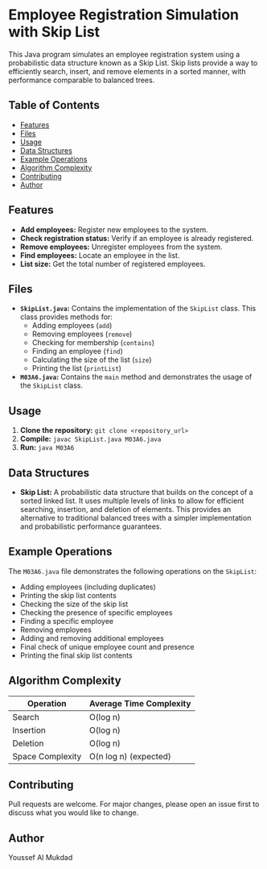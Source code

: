 # Employee Registration Simulation with Skip List

This Java program simulates an employee registration system using a probabilistic data structure known as a Skip List. Skip lists provide a way to efficiently search, insert, and remove elements in a sorted manner, with performance comparable to balanced trees.

## Table of Contents

- [Features](#features)
- [Files](#files)
- [Usage](#usage)
- [Data Structures](#data-structures)
- [Example Operations](#example-operations)
- [Algorithm Complexity](#algorithm-complexity) 
- [Contributing](#contributing)
- [Author](#author)

## Features

- **Add employees:** Register new employees to the system.
- **Check registration status:** Verify if an employee is already registered.
- **Remove employees:** Unregister employees from the system.
- **Find employees:** Locate an employee in the list.
- **List size:** Get the total number of registered employees.

## Files

- **`SkipList.java`:** Contains the implementation of the `SkipList` class. This class provides methods for:
    - Adding employees (`add`)
    - Removing employees (`remove`)
    - Checking for membership (`contains`)
    - Finding an employee (`find`)
    - Calculating the size of the list (`size`)
    - Printing the list (`printList`)
- **`M03A6.java`:** Contains the `main` method and demonstrates the usage of the `SkipList` class.

## Usage

1. **Clone the repository:** `git clone <repository_url>`
2. **Compile:** `javac SkipList.java M03A6.java`
3. **Run:** `java M03A6`

## Data Structures

- **Skip List:** A probabilistic data structure that builds on the concept of a sorted linked list. It uses multiple levels of links to allow for efficient searching, insertion, and deletion of elements.  This provides an alternative to traditional balanced trees with a simpler implementation and probabilistic performance guarantees.

## Example Operations

The `M03A6.java` file demonstrates the following operations on the `SkipList`:

- Adding employees (including duplicates)
- Printing the skip list contents
- Checking the size of the skip list
- Checking the presence of specific employees
- Finding a specific employee
- Removing employees
- Adding and removing additional employees
- Final check of unique employee count and presence
- Printing the final skip list contents

## Algorithm Complexity

| Operation | Average Time Complexity |
|---|---|
| Search | O(log n) |
| Insertion | O(log n) |
| Deletion | O(log n) |
| Space Complexity | O(n log n) (expected) |

## Contributing

Pull requests are welcome. For major changes, please open an issue first to discuss what you would like to change.


## Author

Youssef Al Mukdad
